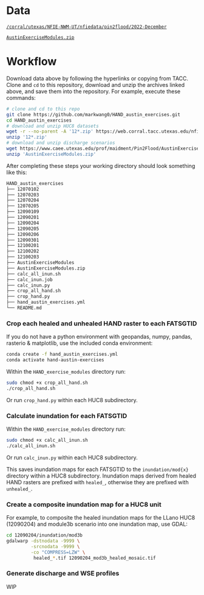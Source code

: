 # Data
[`/corral/utexas/NFIE-NWM-UT/nfiedata/pin2flood/2022-December`](https://web.corral.tacc.utexas.edu/nfiedata/pin2flood/2022-December/)

[`AustinExerciseModules.zip`](https://www.caee.utexas.edu/prof/maidment/Pin2Flood/AustinExerciseModules.zip)

# Workflow

Download data above by following the hyperlinks or copying from TACC. Clone and `cd` to this repository, download and unzip the archives linked above, and save them into the repository. For example, execute these commands:

```sh
# clone and cd to this repo
git clone https://github.com/markwang0/HAND_austin_exercises.git
cd HAND_austin_exercises
# download and unzip HUC8 datasets
wget -r --no-parent -A '12*.zip' https://web.corral.tacc.utexas.edu/nfiedata/pin2flood/2022-December/ 
unzip '12*.zip'
# download and unzip discharge scenarios
wget https://www.caee.utexas.edu/prof/maidment/Pin2Flood/AustinExerciseModules.zip
unzip 'AustinExerciseModules.zip'
```

After completing these steps your working directory should look something like this:
 
```sh
HAND_austin_exercises
├── 12070102
├── 12070203
├── 12070204
├── 12070205
├── 12090109
├── 12090201
├── 12090204
├── 12090205
├── 12090206
├── 12090301
├── 12100201
├── 12100202
├── 12100203
├── AustinExerciseModules
├── AustinExerciseModules.zip
├── calc_all_inun.sh
├── calc_inun.job
├── calc_inun.py
├── crop_all_hand.sh
├── crop_hand.py
├── hand_austin_exercises.yml
└── README.md
```

### Crop each healed and unhealed HAND raster to each FATSGTID

If you do not have a python environment with geopandas, numpy, pandas, rasterio & matplotlib, use the included conda environment:

```sh
conda create -f hand_austin_exercises.yml
conda activate hand-austin-exercises
```

Within the `HAND_exercise_modules` directory run:

```sh
sudo chmod +x crop_all_hand.sh
./crop_all_hand.sh
```

Or run `crop_hand.py` within each HUC8 subdirectory.

### Calculate inundation for each FATSGTID

Within the `HAND_exercise_modules` directory run:

```sh
sudo chmod +x calc_all_inun.sh
./calc_all_inun.sh
```

Or run `calc_inun.py` within each HUC8 subdirectory.

This saves inundation maps for each FATSGTID to the `inundation/mod{x}` directory within a HUC8 subdirectory. Inundation maps derived from healed HAND rasters are prefixed with `healed_`, otherwise they are prefixed with `unhealed_`.

### Create a composite inundation map for a HUC8 unit

For example, to composite the healed inundation maps for the LLano HUC8 (12090204) and module3b scenario into one inundation map, use GDAL:

```sh
cd 12090204/inundation/mod3b
gdalwarp -dstnodata -9999 \
         -srcnodata -9999 \
         -co "COMPRESS=LZW" \
          healed_*.tif 12090204_mod3b_healed_mosaic.tif
```

### Generate discharge and WSE profiles
WIP
